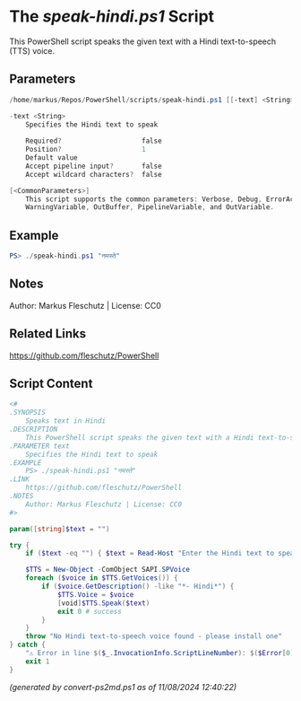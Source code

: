 The *speak-hindi.ps1* Script
===========================

This PowerShell script speaks the given text with a Hindi text-to-speech (TTS) voice.

Parameters
----------
```powershell
/home/markus/Repos/PowerShell/scripts/speak-hindi.ps1 [[-text] <String>] [<CommonParameters>]

-text <String>
    Specifies the Hindi text to speak
    
    Required?                    false
    Position?                    1
    Default value                
    Accept pipeline input?       false
    Accept wildcard characters?  false

[<CommonParameters>]
    This script supports the common parameters: Verbose, Debug, ErrorAction, ErrorVariable, WarningAction, 
    WarningVariable, OutBuffer, PipelineVariable, and OutVariable.
```

Example
-------
```powershell
PS> ./speak-hindi.ps1 "नमस्ते"

```

Notes
-----
Author: Markus Fleschutz | License: CC0

Related Links
-------------
https://github.com/fleschutz/PowerShell

Script Content
--------------
```powershell
<#
.SYNOPSIS
	Speaks text in Hindi 
.DESCRIPTION
	This PowerShell script speaks the given text with a Hindi text-to-speech (TTS) voice.
.PARAMETER text
	Specifies the Hindi text to speak
.EXAMPLE
	PS> ./speak-hindi.ps1 "नमस्ते"
.LINK
	https://github.com/fleschutz/PowerShell
.NOTES
	Author: Markus Fleschutz | License: CC0
#>

param([string]$text = "")

try {
	if ($text -eq "") { $text = Read-Host "Enter the Hindi text to speak" }

	$TTS = New-Object -ComObject SAPI.SPVoice
	foreach ($voice in $TTS.GetVoices()) {
		if ($voice.GetDescription() -like "*- Hindi*") { 
			$TTS.Voice = $voice
			[void]$TTS.Speak($text)
			exit 0 # success
		}
	}
	throw "No Hindi text-to-speech voice found - please install one"
} catch {
	"⚠️ Error in line $($_.InvocationInfo.ScriptLineNumber): $($Error[0])"
	exit 1
}
```

*(generated by convert-ps2md.ps1 as of 11/08/2024 12:40:22)*
